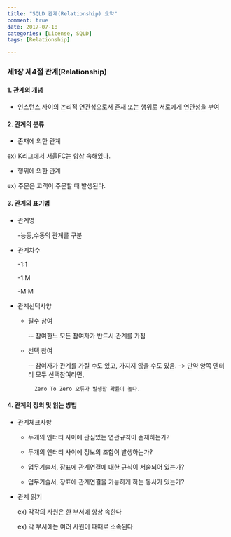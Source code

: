 ```yaml
---
title: "SQLD 관계(Relationship) 요약"
comment: true
date: 2017-07-18
categories: [License, SQLD]
tags: [Relationship]

---
```


### 제1장 제4절 관계(Relationship)

#### 1. 관계의 개념

- 인스턴스 사이의 논리적 연관성으로서 존재 또는 행위로 서로에게 연관성을 부여

#### 2. 관계의 분류

- 존재에 의한 관계

ex) K리그에서 서울FC는 항상 속해있다.

- 행위에 의한 관계

ex) 주문은 고객이 주문할 때 발생된다.

#### 3. 관계의 표기법

- 관계명

	-능동,수동의 관계를 구분

- 관계차수

	-1:1

	-1:M

	-M:M

- 관계선택사양

	- 필수 참여

		-- 참여한느 모든 참여자가 반드시 관계를 가짐

	- 선택 참여

		-- 참여자가 관계를 가질 수도 있고, 가지지 않을 수도 있음.  -> 만약 양쪽 엔터티 모두 선택참여라면,

			Zero To Zero 오류가 발생할 확률이 높다.

#### 4. 관계의 정의 및 읽는 방법

- 관계체크사항

	- 두개의 엔터티 사이에 관심있는 연관규칙이 존재하는가?

	- 두개의 엔터티 사이에 정보의 조합이 발생하는가?

	- 업무기술서, 장표에 관계연결에 대한 규칙이 서술되어 있는가?

	- 업무기술서, 장표에 관계연결을 가능하게 하는 동사가 있는가?

- 관계 읽기

	ex) 각각의 사원은 한 부서에 항상 속한다

	ex) 각 부서에는 여러 사원이 때때로 소속된다





